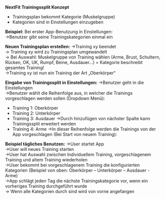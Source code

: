 **NextFit Trainingssplit Konzept**

* Trainingsplan bekommt Kategorie (Muskelgruppe) 
* Kategorien sind in Einstellungen einzugeben 

**Beispiel:** 
Bei erster App-Benutzung in Einstellungen: <br>
->Benutzer gibt seine Trainingskategorien einmal ein

**Neuen Trainingsplan erstellen:**
->Training xy beendet <br>
-> Training xy wird zu Trainingsplan umgewandelt <br>
-> Bei Auswahl: Muskelgruppe von Training wählen (Arme, Brust, Schultern, Rücken, OK, UK, Rumpf, Beine, Ausdauer…) = Kategorie beschreibt gesamtes Training! <br>
->Training xy ist nun ein Training der Art „Oberkörper“

**Eingabe von Trainingssplit in Einstellungen:**
->Benutzer geht in die Einstellungen <br>
->Benutzer wählt die Reihenfolge aus, in welcher die Trainings vorgeschlagen werden sollen (Dropdown Menü): <br>
* Training 1: Oberkörper
* Training 2: Unterkörper
* Training 3: Ausdauer
->Durch hinzufügen von nächster Spalte kann Trainingssplit erweitert werden <br>
*	Training 4: Arme
->In dieser Reihenfolge werden die Trainings von der App vorgeschlagen (Bei Start von neuem Training): <br>

**Beispiel tägliches Benutzen:**
->User startet App <br>
->User will neues Training starten <br>
->User hat Auswahl zwischen Individuellem Training, vorgeschlagenem Training und altem Training wiederholen <br>
->User bekommt bei vorgeschlagenem Training die konfigurierten Kategorien (Beispiel von oben: Oberkörper – Unterkörper – Ausdauer - Arme) <br>
->App schlägt jeden Tag die nächste Trainingskategorie vor, wenn ein vorheriges Training durchgeführt wurde <br>
-> Wenn alle Kategorien durch sind wird von vorne angefangen
